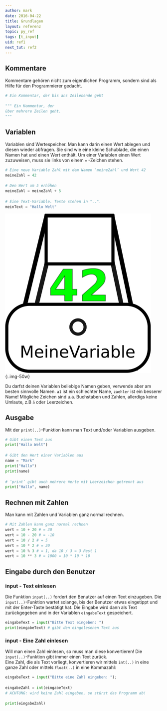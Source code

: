 ```yaml
---
author: mark
date: 2016-04-22
title: Grundlagen
layout: referenz
topic: py_ref
tags: [t_input]
uid: ref1
next_tut: ref2
---
```


## Kommentare

Kommentare gehören nicht zum eigentlichen Programm, sondern sind als Hilfe für den Programmierer gedacht.

```python
# Ein Kommentar, der bis ans Zeilenende geht

""" Ein Kommentar, der
über mehrere Zeilen geht.
"""
```

## Variablen

Variablen sind Wertespeicher. Man kann darin einen Wert ablegen und diesen wieder abfragen.
Sie sind wie eine kleine Schublade, die einen Namen hat und einen Wert enthält.
Um einer Variablen einen Wert zuzuweisen, muss sie links von einem `=` -Zeichen stehen.

```python
# Eine neue Variable Zahl mit dem Namen ’meineZahl’ und Wert 42
meineZahl = 42

# Den Wert um 5 erhöhen
meineZahl = meineZahl + 5

# Eine Text-Variable. Texte stehen in "..".
meinText = "Hallo Welt"
```

![Eine Variable ist wie eine kleine Schublade](schublade.png){:.img-50w}

Du darfst deinen Variablen beliebige Namen geben, verwende aber am besten sinnvolle Namen. `a1` ist ein schlechter Name, `zaehler` ist ein besserer Name! Mögliche Zeichen sind u.a. Buchstaben und Zahlen, allerdigs keine Umlaute, z.B `ä` oder Leerzeichen.


## Ausgabe

Mit der `print(..)`-Funktion kann man Text und/oder Variablen ausgeben.

```python
# Gibt einen Text aus
print("Hallo Welt")

# Gibt den Wert einer Variablen aus
name = "Mark"
print("Hallo")
print(name)

# ’print’ gibt auch mehrere Werte mit Leerzeichen getrennt aus
print("Hallo", name)
```

## Rechnen mit Zahlen

Man kann mit Zahlen und Variablen ganz normal rechnen.

```python
# Mit Zahlen kann ganz normal rechnen
wert = 10 + 20 # = 30
wert = 10 - 20 # = -10
wert = 10 / 2 # = 5
wert = 10 * 2 # = 20
wert = 10 % 3 # = 1, da 10 / 3 = 3 Rest 1
wert = 10 ** 3 # = 1000 = 10 * 10 * 10
```

## Eingabe durch den Benutzer


### input - Text einlesen
Die Funktion `input(..)` fordert den Benutzer auf einen Text einzugeben. Die `input(..)`-Funktion wartet solange, bis der Benutzer etwas eingetippt und mit der Enter-Taste bestätigt hat. Die Eingabe wird dann als Text zurückgegeben und in der Variablen `eingabeText` gespeichert.

```python
eingabeText = input("Bitte Text eingeben: ")
print(eingabeText) # gibt den eingelesenen Text aus
```

### input - Eine Zahl einlesen
Will man einen Zahl einlesen, so muss man diese konvertieren! Die `input(..)`-Funktion gibt immer einen Text zurück.  
Eine Zahl, die als Text vorliegt, konvertieren wir mittels `int(..)` in eine ganze Zahl oder mittels `float(..)` in eine Kommazahl:

```python
eingabeText = input("Bitte eine Zahl eingeben: ");

eingabeZahl = int(eingabeText)
# ACHTUNG: wird keine Zahl eingeben, so stürzt das Programm ab!

print(eingabeZahl)
```
